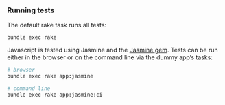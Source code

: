 ### Running tests

The default rake task runs all tests:
```
bundle exec rake
```

Javascript is tested using Jasmine and the [Jasmine gem](https://github.com/pivotal/jasmine-gem). Tests can be run either in the browser or on the command line via the dummy app’s tasks:
```sh
# browser
bundle exec rake app:jasmine

# command line
bundle exec rake app:jasmine:ci
```
